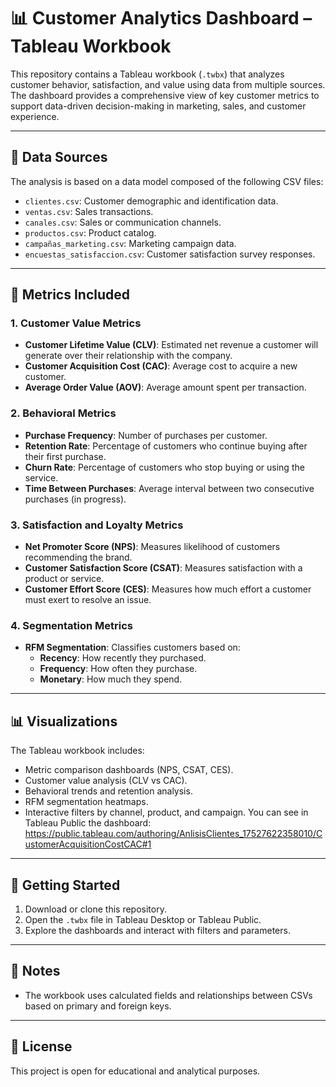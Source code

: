 # 📊 Customer Analytics Dashboard – Tableau Workbook

This repository contains a Tableau workbook (`.twbx`) that analyzes customer behavior, satisfaction, and value using data from multiple sources. The dashboard provides a comprehensive view of key customer metrics to support data-driven decision-making in marketing, sales, and customer experience.

---

## 📁 Data Sources

The analysis is based on a data model composed of the following CSV files:

- `clientes.csv`: Customer demographic and identification data.
- `ventas.csv`: Sales transactions.
- `canales.csv`: Sales or communication channels.
- `productos.csv`: Product catalog.
- `campañas_marketing.csv`: Marketing campaign data.
- `encuestas_satisfaccion.csv`: Customer satisfaction survey responses.

---

## 📐 Metrics Included

### 1. Customer Value Metrics

- **Customer Lifetime Value (CLV)**: Estimated net revenue a customer will generate over their relationship with the company.
- **Customer Acquisition Cost (CAC)**: Average cost to acquire a new customer.
- **Average Order Value (AOV)**: Average amount spent per transaction.

### 2. Behavioral Metrics

- **Purchase Frequency**: Number of purchases per customer.
- **Retention Rate**: Percentage of customers who continue buying after their first purchase.
- **Churn Rate**: Percentage of customers who stop buying or using the service.
- **Time Between Purchases**: Average interval between two consecutive purchases (in progress).

### 3. Satisfaction and Loyalty Metrics

- **Net Promoter Score (NPS)**: Measures likelihood of customers recommending the brand.
- **Customer Satisfaction Score (CSAT)**: Measures satisfaction with a product or service.
- **Customer Effort Score (CES)**: Measures how much effort a customer must exert to resolve an issue.

### 4. Segmentation Metrics

- **RFM Segmentation**: Classifies customers based on:
  - **Recency**: How recently they purchased.
  - **Frequency**: How often they purchase.
  - **Monetary**: How much they spend.

---

## 📊 Visualizations

The Tableau workbook includes:

- Metric comparison dashboards (NPS, CSAT, CES).
- Customer value analysis (CLV vs CAC).
- Behavioral trends and retention analysis.
- RFM segmentation heatmaps.
- Interactive filters by channel, product, and campaign.
 You can see in Tableau Public the dashboard:  
 https://public.tableau.com/authoring/AnlisisClientes_17527622358010/CustomerAcquisitionCostCAC#1


---

## 🚀 Getting Started

1. Download or clone this repository.
2. Open the `.twbx` file in Tableau Desktop or Tableau Public.
3. Explore the dashboards and interact with filters and parameters.

---

## 📌 Notes

- The workbook uses calculated fields and relationships between CSVs based on primary and foreign keys.

---

## 📄 License

This project is open for educational and analytical purposes.

